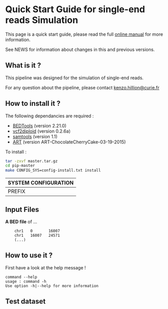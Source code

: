 # Quick Start Guide for single-end reads Simulation

This page is a quick start guide, please read the full [online manual](link) for more information.

See NEWS for information about changes in this and previous versions.

## What is it ?

This pipeline was designed for the simulation of single-end reads.

For any question about the pipeline, please contact
<kenzo.hillion@curie.fr>

## How to install it ?

The following dependancies are required :

* [BEDTools](http://bedtools.readthedocs.io/en/latest/) (version 2.21.0)
* [vcf2diploid](http://alleleseq.gersteinlab.org/home.html) (version 0.2.6a)
* [samtools](http://samtools.sourceforge.net) (version 1.1)
* [ART](http://www.niehs.nih.gov/research/resources/software/biostatistics/art/) (version ART-ChocolateCherryCake-03-19-2015)

To install :

```bash
tar -zxvf master.tar.gz
cd pip-master
make CONFIG_SYS=config-install.txt install
```

| SYSTEM CONFIGURATION |
| -------------------- |
|PREFIX | Path to installation folder |


## Input Files

**A BED file** of ...

```
    chr1   0       16007
    chr1   16007   24571
    (...)
```

## How to use it ?

First have a look at the help message !

```
command --help
usage : command -h
Use option -h|--help for more information
```

## Test dataset
